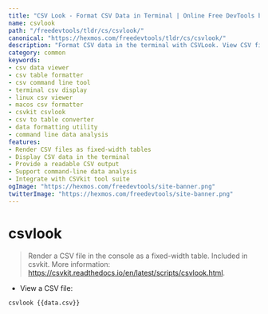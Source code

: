 ```yaml
---
title: "CSV Look - Format CSV Data in Terminal | Online Free DevTools by Hexmos"
name: csvlook
path: "/freedevtools/tldr/cs/csvlook/"
canonical: "https://hexmos.com/freedevtools/tldr/cs/csvlook/"
description: "Format CSV data in the terminal with CSVLook. View CSV files as fixed-width tables. Free online tool, no registration required."
category: common
keywords:
- csv data viewer
- csv table formatter
- csv command line tool
- terminal csv display
- linux csv viewer
- macos csv formatter
- csvkit csvlook
- csv to table converter
- data formatting utility
- command line data analysis
features:
- Render CSV files as fixed-width tables
- Display CSV data in the terminal
- Provide a readable CSV output
- Support command-line data analysis
- Integrate with CSVkit tool suite
ogImage: "https://hexmos.com/freedevtools/site-banner.png"
twitterImage: "https://hexmos.com/freedevtools/site-banner.png"
---
```


# csvlook

> Render a CSV file in the console as a fixed-width table.
> Included in csvkit.
> More information: <https://csvkit.readthedocs.io/en/latest/scripts/csvlook.html>.

- View a CSV file:

`csvlook {{data.csv}}`
